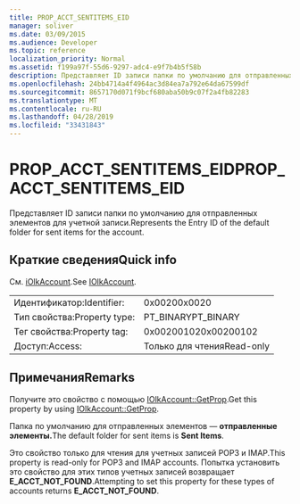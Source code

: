 ```yaml
---
title: PROP_ACCT_SENTITEMS_EID
manager: soliver
ms.date: 03/09/2015
ms.audience: Developer
ms.topic: reference
localization_priority: Normal
ms.assetid: f199a97f-55d6-9297-adc4-e9f7b4b5f58b
description: Представляет ID записи папки по умолчанию для отправленных элементов для учетной записи.
ms.openlocfilehash: 24bb4714a4f4964ac3d84ea7a792e64da67599df
ms.sourcegitcommit: 8657170d071f9bcf680aba50b9c07f2a4fb82283
ms.translationtype: MT
ms.contentlocale: ru-RU
ms.lasthandoff: 04/28/2019
ms.locfileid: "33431843"
---
```

# <a name="prop_acct_sentitems_eid"></a><span data-ttu-id="bb7a0-103">PROP_ACCT_SENTITEMS_EID</span><span class="sxs-lookup"><span data-stu-id="bb7a0-103">PROP_ACCT_SENTITEMS_EID</span></span>

<span data-ttu-id="bb7a0-104">Представляет ID записи папки по умолчанию для отправленных элементов для учетной записи.</span><span class="sxs-lookup"><span data-stu-id="bb7a0-104">Represents the Entry ID of the default folder for sent items for the account.</span></span> 
  
## <a name="quick-info"></a><span data-ttu-id="bb7a0-105">Краткие сведения</span><span class="sxs-lookup"><span data-stu-id="bb7a0-105">Quick info</span></span>

<span data-ttu-id="bb7a0-106">См. [iOlkAccount](iolkaccount.md).</span><span class="sxs-lookup"><span data-stu-id="bb7a0-106">See [IOlkAccount](iolkaccount.md).</span></span>
  
|||
|:-----|:-----|
|<span data-ttu-id="bb7a0-107">Идентификатор:</span><span class="sxs-lookup"><span data-stu-id="bb7a0-107">Identifier:</span></span>  <br/> |<span data-ttu-id="bb7a0-108">0x0020</span><span class="sxs-lookup"><span data-stu-id="bb7a0-108">0x0020</span></span>  <br/> |
|<span data-ttu-id="bb7a0-109">Тип свойства:</span><span class="sxs-lookup"><span data-stu-id="bb7a0-109">Property type:</span></span>  <br/> |<span data-ttu-id="bb7a0-110">PT_BINARY</span><span class="sxs-lookup"><span data-stu-id="bb7a0-110">PT_BINARY</span></span>  <br/> |
|<span data-ttu-id="bb7a0-111">Тег свойства:</span><span class="sxs-lookup"><span data-stu-id="bb7a0-111">Property tag:</span></span>  <br/> |<span data-ttu-id="bb7a0-112">0x00200102</span><span class="sxs-lookup"><span data-stu-id="bb7a0-112">0x00200102</span></span>  <br/> |
|<span data-ttu-id="bb7a0-113">Доступ:</span><span class="sxs-lookup"><span data-stu-id="bb7a0-113">Access:</span></span>  <br/> |<span data-ttu-id="bb7a0-114">Только для чтения</span><span class="sxs-lookup"><span data-stu-id="bb7a0-114">Read-only</span></span>  <br/> |
   
## <a name="remarks"></a><span data-ttu-id="bb7a0-115">Примечания</span><span class="sxs-lookup"><span data-stu-id="bb7a0-115">Remarks</span></span>

<span data-ttu-id="bb7a0-116">Получите это свойство с помощью [IOlkAccount::GetProp](iolkaccount-getprop.md).</span><span class="sxs-lookup"><span data-stu-id="bb7a0-116">Get this property by using [IOlkAccount::GetProp](iolkaccount-getprop.md).</span></span>
  
<span data-ttu-id="bb7a0-117">Папка по умолчанию для отправленных элементов — **отправленные элементы.**</span><span class="sxs-lookup"><span data-stu-id="bb7a0-117">The default folder for sent items is **Sent Items**.</span></span>
  
<span data-ttu-id="bb7a0-118">Это свойство только для чтения для учетных записей POP3 и IMAP.</span><span class="sxs-lookup"><span data-stu-id="bb7a0-118">This property is read-only for POP3 and IMAP accounts.</span></span> <span data-ttu-id="bb7a0-119">Попытка установить это свойство для этих типов учетных записей возвращает **E_ACCT_NOT_FOUND**.</span><span class="sxs-lookup"><span data-stu-id="bb7a0-119">Attempting to set this property for these types of accounts returns **E_ACCT_NOT_FOUND**.</span></span> 
  

